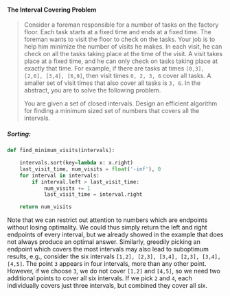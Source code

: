 #### The Interval Covering Problem

> Consider a foreman responsible for a number of tasks on the factory floor. Each task starts at a fixed time and ends at a fixed time. The foreman wants to visit the floor to check on the tasks. Your job is to help him minimize the number of visits he makes. In each visit, he can check on all the tasks taking place at the time of the visit. A visit takes place at a fixed time, and he can only check on tasks taking place at exactly that time. For example, if there are tasks at times `[0,3], [2,6], [3,4], [6,9]`, then visit times `0, 2, 3, 6` cover all tasks. A smaller set of visit times that also cover all tasks is `3, 6`. In the abstract, you are to solve the following problem.
>
> You are given a set of closed intervals. Design an efficient algorithm for finding a minimum sized set of numbers that covers all the intervals.

##### Sorting:

```py
def find_minimum_visits(intervals):

    intervals.sort(key=lambda x: x.right)
    last_visit_time, num_visits = float('-inf'), 0
    for interval in intervals:
        if interval.left > last_visit_time:
            num_visits += 1
            last_visit_time = interval.right

    return num_visits
```

Note that we can restrict out attention to numbers which are endpoints without losing optimality. We could thus simply return the left and right endpoints of every interval, but we already showed in the example that does not always produce an optimal answer. Similarly, greedily picking an endpoint which covers the most intervals may also lead to suboptimum results, e.g., consider the six intervals `[1,2], [2,3], [3,4], [2,3], [3,4], [4,5]`. The point `3` appears in four intervals, more than any other point. However, if we choose `3`, we do not cover `[1,2]` and `[4,5]`, so we need two additional points to cover all six intervals. If we pick `2` and `4`, each individually covers just three intervals, but combined they cover all six.

